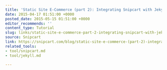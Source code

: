 ```yaml
---
title: 'Static Site E-Commerce (part 2): Integrating Snipcart with Jekyll'
date: 2015-04-17 01:51:00 +0000
posted_date: 2015-05-15 01:51:00 +0000
editor_recommends: ''
content_type: Tutorial
slug: links/static-site-e-commerce-part-2-integrating-snipcart-with-jekyll
source: Snipcart
link: https://snipcart.com/blog/static-site-e-commerce-(part-2)-integrating-snipcart-with-jekyll/
related_tools:
- tool/snipcart.md
- tool/jekyll.md

---
```

